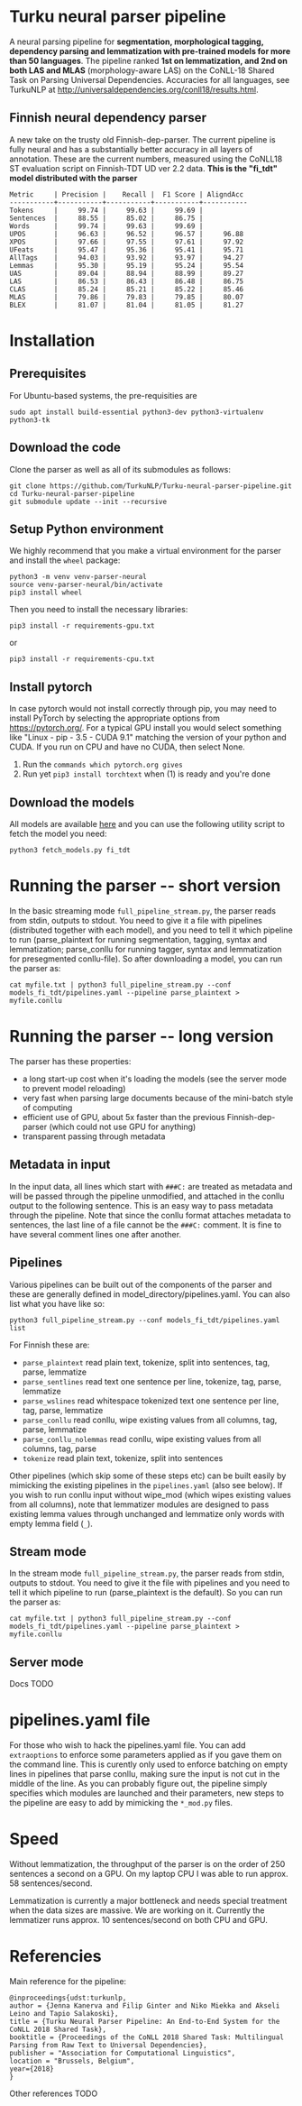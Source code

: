 # Turku neural parser pipeline
A neural parsing pipeline for **segmentation, morphological tagging, dependency parsing and lemmatization with pre-trained models for more than 50 languages**. The pipeline ranked **1st on lemmatization, and 2nd on both LAS and MLAS** (morphology-aware LAS) on the CoNLL-18 Shared Task on Parsing Universal Dependencies. Accuracies for all languages, see TurkuNLP at http://universaldependencies.org/conll18/results.html.

## Finnish neural dependency parser

A new take on the trusty old Finnish-dep-parser. The current pipeline is fully neural and has a substantially better accuracy in all layers of annotation. These are the current numbers, measured using the CoNLL18 ST evaluation script on Finnish-TDT UD ver 2.2 data. **This is the "fi_tdt" model distributed with the parser**

```
Metric     | Precision |    Recall |  F1 Score | AligndAcc
-----------+-----------+-----------+-----------+-----------
Tokens     |     99.74 |     99.63 |     99.69 |
Sentences  |     88.55 |     85.02 |     86.75 |
Words      |     99.74 |     99.63 |     99.69 |
UPOS       |     96.63 |     96.52 |     96.57 |     96.88
XPOS       |     97.66 |     97.55 |     97.61 |     97.92
UFeats     |     95.47 |     95.36 |     95.41 |     95.71
AllTags    |     94.03 |     93.92 |     93.97 |     94.27
Lemmas     |     95.30 |     95.19 |     95.24 |     95.54
UAS        |     89.04 |     88.94 |     88.99 |     89.27
LAS        |     86.53 |     86.43 |     86.48 |     86.75
CLAS       |     85.24 |     85.21 |     85.22 |     85.46
MLAS       |     79.86 |     79.83 |     79.85 |     80.07
BLEX       |     81.07 |     81.04 |     81.05 |     81.27
``` 

# Installation

## Prerequisites

For Ubuntu-based systems, the pre-requisities are

    sudo apt install build-essential python3-dev python3-virtualenv python3-tk

## Download the code

Clone the parser as well as all of its submodules as follows:

    git clone https://github.com/TurkuNLP/Turku-neural-parser-pipeline.git
    cd Turku-neural-parser-pipeline
    git submodule update --init --recursive

## Setup Python environment

We highly recommend that you make a virtual environment for the parser and install the `wheel` package:

    python3 -m venv venv-parser-neural
    source venv-parser-neural/bin/activate
    pip3 install wheel

Then you need to install the necessary libraries:

    pip3 install -r requirements-gpu.txt

or
   
    pip3 install -r requirements-cpu.txt

## Install pytorch

In case pytorch would not install correctly through pip, you may need to install PyTorch by selecting the appropriate options from https://pytorch.org/. For a typical
GPU install you would select something like "Linux - pip - 3.5 - CUDA 9.1" matching the version of your python and CUDA.
If you run on CPU and have no CUDA, then select None.

1. Run the `commands which pytorch.org gives`
2. Run yet `pip3 install torchtext` when (1) is ready and you're done

## Download the models

All models are available [here](http://bionlp-www.utu.fi/dep-parser-models) and you can use the following utility script to fetch the model you need:

    python3 fetch_models.py fi_tdt

# Running the parser -- short version

In the basic streaming mode `full_pipeline_stream.py`, the parser reads from stdin, outputs to stdout. You need to give it a file with pipelines (distributed together with each model), and you need to tell it which pipeline to run (parse_plaintext for running segmentation, tagging, syntax and lemmatization; parse_conllu for running tagger, syntax and lemmatization for presegmented conllu-file). So after downloading a model, you can run the parser as:

    cat myfile.txt | python3 full_pipeline_stream.py --conf models_fi_tdt/pipelines.yaml --pipeline parse_plaintext > myfile.conllu


# Running the parser -- long version

The parser has these properties:

* a long start-up cost when it's loading the models (see the server mode to prevent model reloading)
* very fast when parsing large documents because of the mini-batch style of computing
* efficient use of GPU, about 5x faster than the previous Finnish-dep-parser (which could not use GPU for anything)
* transparent passing through metadata

## Metadata in input

In the input data, all lines which start with `###C:` are treated as metadata and will be passed through the pipeline unmodified, and attached in the conllu output to the following sentence. This is an easy way to pass metadata through the pipeline. Note that since the conllu format attaches metadata to sentences, the last line of a file cannot be the `###C:` comment. It is fine to have several comment lines one after another.

## Pipelines

Various pipelines can be built out of the components of the parser and these are generally defined in model_directory/pipelines.yaml. You can also list what you have like so:

    python3 full_pipeline_stream.py --conf models_fi_tdt/pipelines.yaml list

For Finnish these are:

* `parse_plaintext` read plain text, tokenize, split into sentences, tag, parse, lemmatize
* `parse_sentlines` read text one sentence per line, tokenize, tag, parse, lemmatize
* `parse_wslines` read whitespace tokenized text one sentence per line, tag, parse, lemmatize
* `parse_conllu` read conllu, wipe existing values from all columns, tag, parse, lemmatize
* `parse_conllu_nolemmas` read conllu, wipe existing values from all columns, tag, parse
* `tokenize` read plain text, tokenize, split into sentences

Other pipelines (which skip some of these steps etc) can be built easily by mimicking the existing pipelines in the `pipelines.yaml` (also see below). If you wish to run conllu input without wipe_mod (which wipes existing values from all columns), note that lemmatizer modules are designed to pass existing lemma values through unchanged and lemmatize only words with empty lemma field (`_`).

## Stream mode

In the stream mode `full_pipeline_stream.py`, the parser reads from stdin, outputs to stdout. You need to give it the file with pipelines and you need to tell it which pipeline to run (parse_plaintext is the default). So you can run the parser as:

    cat myfile.txt | python3 full_pipeline_stream.py --conf models_fi_tdt/pipelines.yaml --pipeline parse_plaintext > myfile.conllu

## Server mode

Docs TODO

# pipelines.yaml file

For those who wish to hack the pipelines.yaml file. You can add `extraoptions` to enforce some parameters applied as if you gave them on the command line. This is curently only used to enforce batching on empty lines in pipelines that parse conllu, making sure the input is not cut in the middle of the line. As you can probably figure out, the pipeline simply specifies which modules are launched and their parameters, new steps to the pipeline are easy to add by mimicking the `*_mod.py` files.

# Speed

Without lemmatization, the throughput of the parser is on the order of 250 sentences a second on a GPU. On my laptop CPU I was able to run approx. 58 sentences/second.

Lemmatization is currently a major bottleneck and needs special treatment when the data sizes are massive. We are working on it. Currently the lemmatizer runs approx. 10 sentences/second on both CPU and GPU.

# Referencies

Main reference for the pipeline:
```
@inproceedings{udst:turkunlp,
author = {Jenna Kanerva and Filip Ginter and Niko Miekka and Akseli Leino and Tapio Salakoski},
title = {Turku Neural Parser Pipeline: An End-to-End System for the CoNLL 2018 Shared Task},
booktitle = {Proceedings of the CoNLL 2018 Shared Task: Multilingual Parsing from Raw Text to Universal Dependencies},
publisher = "Association for Computational Linguistics",
location = "Brussels, Belgium",
year={2018}
}
```

Other references TODO
